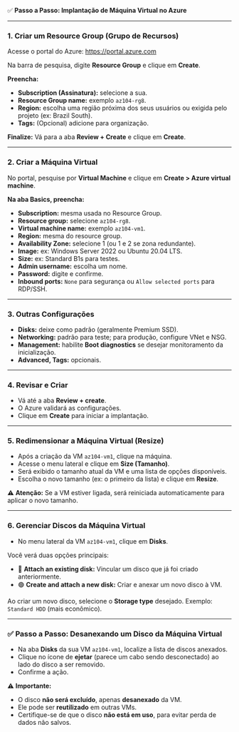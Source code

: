 ✅ **Passo a Passo: Implantação de Máquina Virtual no Azure**

---

### 1. Criar um Resource Group (Grupo de Recursos)

Acesse o portal do Azure: https://portal.azure.com

Na barra de pesquisa, digite **Resource Group** e clique em **Create**.

**Preencha:**
- **Subscription (Assinatura):** selecione a sua.
- **Resource Group name:** exemplo `az104-rg8`.
- **Region:** escolha uma região próxima dos seus usuários ou exigida pelo projeto (ex: Brazil South).
- **Tags:** (Opcional) adicione para organização.

**Finalize:** Vá para a aba **Review + Create** e clique em **Create**.

---

### 2. Criar a Máquina Virtual

No portal, pesquise por **Virtual Machine** e clique em **Create > Azure virtual machine**.

**Na aba Basics, preencha:**
- **Subscription:** mesma usada no Resource Group.
- **Resource group:** selecione `az104-rg8`.
- **Virtual machine name:** exemplo `az104-vm1`.
- **Region:** mesma do resource group.
- **Availability Zone:** selecione 1 (ou 1 e 2 se zona redundante).
- **Image:** ex: Windows Server 2022 ou Ubuntu 20.04 LTS.
- **Size:** ex: Standard B1s para testes.
- **Admin username:** escolha um nome.
- **Password:** digite e confirme.
- **Inbound ports:** `None` para segurança ou `Allow selected ports` para RDP/SSH.

---

### 3. Outras Configurações

- **Disks:** deixe como padrão (geralmente Premium SSD).
- **Networking:** padrão para teste; para produção, configure VNet e NSG.
- **Management:** habilite **Boot diagnostics** se desejar monitoramento da inicialização.
- **Advanced, Tags:** opcionais.

---

### 4. Revisar e Criar

- Vá até a aba **Review + create**.
- O Azure validará as configurações.
- Clique em **Create** para iniciar a implantação.

---

### 5. Redimensionar a Máquina Virtual (Resize)

- Após a criação da VM `az104-vm1`, clique na máquina.
- Acesse o menu lateral e clique em **Size (Tamanho)**.
- Será exibido o tamanho atual da VM e uma lista de opções disponíveis.
- Escolha o novo tamanho (ex: o primeiro da lista) e clique em **Resize**.

⚠️ **Atenção:** Se a VM estiver ligada, será reiniciada automaticamente para aplicar o novo tamanho.

---

### 6. Gerenciar Discos da Máquina Virtual

- No menu lateral da VM `az104-vm1`, clique em **Disks**.

Você verá duas opções principais:
- 🔴 **Attach an existing disk:** Vincular um disco que já foi criado anteriormente.
- 🟢 **Create and attach a new disk:** Criar e anexar um novo disco à VM.

Ao criar um novo disco, selecione o **Storage type** desejado. Exemplo: `Standard HDD` (mais econômico).

---

### ✅ Passo a Passo: Desanexando um Disco da Máquina Virtual

- Na aba **Disks** da sua VM `az104-vm1`, localize a lista de discos anexados.
- Clique no ícone de **ejetar** (parece um cabo sendo desconectado) ao lado do disco a ser removido.
- Confirme a ação.

⚠️ **Importante:**
- O disco **não será excluído**, apenas **desanexado** da VM.
- Ele pode ser **reutilizado** em outras VMs.
- Certifique-se de que o disco **não está em uso**, para evitar perda de dados não salvos.
